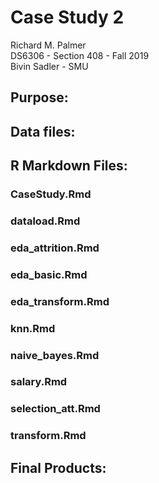 # Case Study 2

Richard M. Palmer  
DS6306 - Section 408 - Fall 2019  
Bivin Sadler - SMU  

## Purpose:

## Data files:

## R Markdown Files:

### CaseStudy.Rmd
### dataload.Rmd
### eda_attrition.Rmd
### eda_basic.Rmd
### eda_transform.Rmd
### knn.Rmd
### naive_bayes.Rmd
### salary.Rmd
### selection_att.Rmd
### transform.Rmd

## Final Products:

